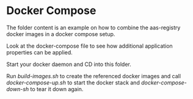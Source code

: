 # Docker Compose

The folder content is an example on how to combine the aas-registry docker images in a docker compose setup.

Look at the docker-compose file to see how additional application properties can be applied.

Start your docker daemon and CD into this folder. 

Run *build-images.sh* to create the referenced docker images and call *docker-compose-up.sh* to start the docker stack and *docker-compose-down-sh* to tear it down again.
